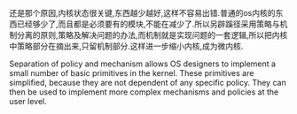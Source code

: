 还是那个原因,内核状态很关键,东西越少越好,这样不容易出错.普通的os内核的东西已经够少了,而且都是必须要有的模块,不能在减少了.所以另辟蹊径采用策略与机制分离的原则,策略及解决问题的办法,而机制就是实现问题的一套逻辑,所以把内核中策略部分在摘出来,只留机制部分.这样进一步缩小内核,成为微内核.











Separation of policy and mechanism allows OS designers to implement a
small number of basic primitives in the kernel. These primitives are simplified,
because they are not dependent of any specific policy. They can then be used
to implement more complex mechanisms and policies at the user level.
